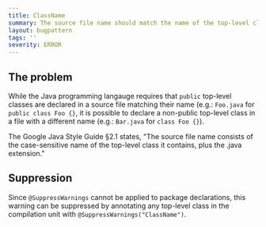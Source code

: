 ```yaml
---
title: ClassName
summary: The source file name should match the name of the top-level class it contains
layout: bugpattern
tags: ''
severity: ERROR
---
```


<!--
*** AUTO-GENERATED, DO NOT MODIFY ***
To make changes, edit the @BugPattern annotation or the explanation in docs/bugpattern.
-->


## The problem
While the Java programming langauge requires that `public` top-level classes are
declared in a source file matching their name (e.g.: `Foo.java` for `public
class Foo {}`, it is possible to declare a non-public top-level class in a file
with a different name (e.g.: `Bar.java` for `class Foo {}`).

The Google Java Style Guide §2.1 states, "The source file name consists of the
case-sensitive name of the top-level class it contains, plus the .java
extension."

## Suppression

Since `@SuppressWarnings` cannot be applied to package declarations, this
warning can be suppressed by annotating any top-level class in the compilation
unit with `@SuppressWarnings("ClassName")`.

